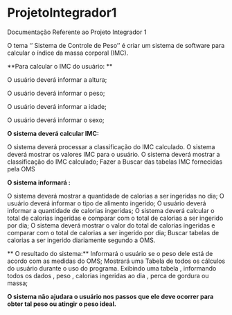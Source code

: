 # ProjetoIntegrador1
Documentação Referente ao Projeto Integrador 1

 O tema ‘’ Sistema de Controle de Peso’’ é criar um sistema de software para calcular o índice da massa corporal (IMC).
 
**Para calcular o IMC do usuário: **

O usuário deverá informar a altura;

O usuário deverá informar o peso;

O usuário deverá informar a idade;

O usuário deverá informar o sexo;

**O sistema deverá calcular IMC:**

O sistema deverá processar a classificação do IMC calculado.
O sistema deverá mostrar os valores IMC para o usuário.
O sistema deverá mostrar a classificação do IMC calculado;
Fazer a Buscar das  tabelas IMC fornecidas pela  OMS

**O sistema informará :**

O sistema deverá mostrar a quantidade de calorias a ser ingeridas no dia;
O usuário deverá informar o tipo de alimento ingerido;
O usuário deverá informar a quantidade de calorias ingeridas;
O sistema deverá calcular o total de calorias ingeridas e comparar com o total de calorias a ser ingerido por dia;
O sistema deverá mostrar o valor do total de calorias ingeridas e comparar com o total de calorias a ser ingerido por dia;
Buscar tabelas de calorias a ser ingerido diariamente segundo a OMS.

** O resultado do sistema:**
Informará o usuário se o peso dele está de acordo com as medidas do OMS;
Mostrará uma Tabela de todos os cálculos  do usuário durante o uso do programa.
Exibindo uma tabela , informando todos os dados , peso , calorias ingeridas ao dia , perca de gordura ou massa;

**O sistema não ajudara o usuário nos passos que ele deve ocorrer para obter tal peso ou atingir o peso ideal.**
